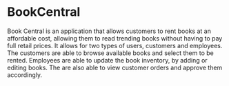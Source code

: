 # BookCentral

Book Central is an application that allows customers to rent books at an affordable cost, allowing them to read trending books without having to pay full retail prices. It allows for two types of users, customers and employees. The customers are able to browse available books and select them to be rented. Employees are able to update the book inventory, by adding or editing books. The are also able to view customer orders and approve them accordingly.
